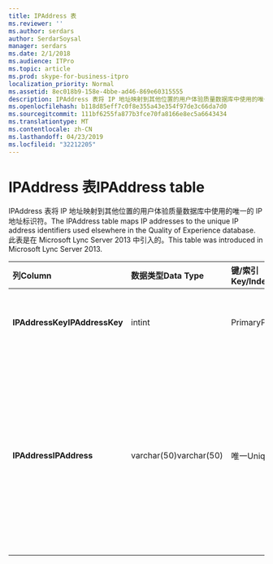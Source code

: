 ```yaml
---
title: IPAddress 表
ms.reviewer: ''
ms.author: serdars
author: SerdarSoysal
manager: serdars
ms.date: 2/1/2018
ms.audience: ITPro
ms.topic: article
ms.prod: skype-for-business-itpro
localization_priority: Normal
ms.assetid: 8ec018b9-158e-4bbe-ad46-869e60315555
description: IPAddress 表将 IP 地址映射到其他位置的用户体验质量数据库中使用的唯一的 IP 地址标识符。 此表是在 Microsoft Lync Server 2013 中引入的。
ms.openlocfilehash: b118d85eff7c0f8e355a43e354f97de3c66da7d0
ms.sourcegitcommit: 111bf6255fa877b3fce70fa8166e8ec5a6643434
ms.translationtype: MT
ms.contentlocale: zh-CN
ms.lasthandoff: 04/23/2019
ms.locfileid: "32212205"
---
```

# <a name="ipaddress-table"></a><span data-ttu-id="cfa95-104">IPAddress 表</span><span class="sxs-lookup"><span data-stu-id="cfa95-104">IPAddress table</span></span>
 
<span data-ttu-id="cfa95-105">IPAddress 表将 IP 地址映射到其他位置的用户体验质量数据库中使用的唯一的 IP 地址标识符。</span><span class="sxs-lookup"><span data-stu-id="cfa95-105">The IPAddress table maps IP addresses to the unique IP address identifiers used elsewhere in the Quality of Experience database.</span></span> <span data-ttu-id="cfa95-106">此表是在 Microsoft Lync Server 2013 中引入的。</span><span class="sxs-lookup"><span data-stu-id="cfa95-106">This table was introduced in Microsoft Lync Server 2013.</span></span>
  
|<span data-ttu-id="cfa95-107">**列**</span><span class="sxs-lookup"><span data-stu-id="cfa95-107">**Column**</span></span>|<span data-ttu-id="cfa95-108">**数据类型**</span><span class="sxs-lookup"><span data-stu-id="cfa95-108">**Data Type**</span></span>|<span data-ttu-id="cfa95-109">**键/索引**</span><span class="sxs-lookup"><span data-stu-id="cfa95-109">**Key/Index**</span></span>|<span data-ttu-id="cfa95-110">**详细信息**</span><span class="sxs-lookup"><span data-stu-id="cfa95-110">**Details**</span></span>|
|:-----|:-----|:-----|:-----|
|<span data-ttu-id="cfa95-111">**IPAddressKey**</span><span class="sxs-lookup"><span data-stu-id="cfa95-111">**IPAddressKey**</span></span> <br/> |<span data-ttu-id="cfa95-112">int</span><span class="sxs-lookup"><span data-stu-id="cfa95-112">int</span></span>  <br/> |<span data-ttu-id="cfa95-113">Primary</span><span class="sxs-lookup"><span data-stu-id="cfa95-113">Primary</span></span>  <br/> |<span data-ttu-id="cfa95-114">指定的 IP 地址的唯一标识符。</span><span class="sxs-lookup"><span data-stu-id="cfa95-114">Unique identifier for the specified IP address.</span></span>  <br/> |
|<span data-ttu-id="cfa95-115">**IPAddress**</span><span class="sxs-lookup"><span data-stu-id="cfa95-115">**IPAddress**</span></span> <br/> |<span data-ttu-id="cfa95-116">varchar(50)</span><span class="sxs-lookup"><span data-stu-id="cfa95-116">varchar(50)</span></span>  <br/> |<span data-ttu-id="cfa95-117">唯一</span><span class="sxs-lookup"><span data-stu-id="cfa95-117">Unique</span></span>  <br/> |<span data-ttu-id="cfa95-118">唯一的 IP 地址 (例如，189.168.1.1) 映射到 IpAddressKey。</span><span class="sxs-lookup"><span data-stu-id="cfa95-118">Unique IP address (for example, 189.168.1.1) that maps to the IpAddressKey.</span></span> <span data-ttu-id="cfa95-119">这可能是 IPv4 或 IPv6 地址。</span><span class="sxs-lookup"><span data-stu-id="cfa95-119">This may be either an IPv4 or an IPv6 address.</span></span>  <br/> |
   

